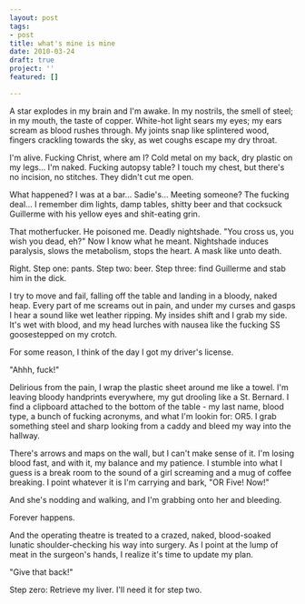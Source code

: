 ```yaml
---
layout: post
tags:
- post
title: what's mine is mine
date: 2010-03-24
draft: true
project: ''
featured: []

---
```

A star explodes in my brain and I'm awake. In my nostrils, the smell of steel; in my mouth, the taste of copper. White-hot light sears my eyes; my ears scream as blood rushes through. My joints snap like splintered wood, fingers crackling towards the sky, as wet coughs escape my dry throat.

I'm alive. Fucking Christ, where am I? Cold metal on my back, dry plastic on my legs... I'm naked. Fucking autopsy table? I touch my chest, but there's no incision, no stitches. They didn't cut me open.

What happened? I was at a bar... Sadie's... Meeting someone? The fucking deal... I remember dim lights, damp tables, shitty beer and that cocksuck Guillerme with his yellow eyes and shit-eating grin.

That motherfucker. He poisoned me. Deadly nightshade. "You cross us, you wish you dead, eh?" Now I know what he meant. Nightshade induces paralysis, slows the metabolism, stops the heart. A mask like unto death.

Right. Step one: pants. Step two: beer. Step three: find Guillerme and stab him in the dick.

I try to move and fail, falling off the table and landing in a bloody, naked heap. Every part of me screams out in pain, and under my curses and gasps I hear a sound like wet leather ripping. My insides shift and I grab my side. It's wet with blood, and my head lurches with nausea like the fucking SS goosestepped on my crotch.

For some reason, I think of the day I got my driver's license.

"Ahhh, fuck!"

Delirious from the pain, I wrap the plastic sheet around me like a towel. I'm leaving bloody handprints everywhere, my gut drooling like a St. Bernard. I find a clipboard attached to the bottom of the table - my last name, blood type, a bunch of fucking acronyms, and what I'm lookin for: OR5. I grab something steel and sharp looking from a caddy and bleed my way into the hallway.

There's arrows and maps on the wall, but I can't make sense of it. I'm losing blood fast, and with it, my balance and my patience. I stumble into what I guess is a break room to the sound of a girl screaming and a mug of coffee breaking. I point whatever it is I'm carrying and bark, "OR Five! Now!"

And she's nodding and walking, and I'm grabbing onto her and bleeding.

Forever happens.

And the operating theatre is treated to a crazed, naked, blood-soaked lunatic shoulder-checking his way into surgery. As I point at the lump of meat in the surgeon's hands, I realize it's time to update my plan.

"Give that back!"

Step zero: Retrieve my liver. I'll need it for step two.